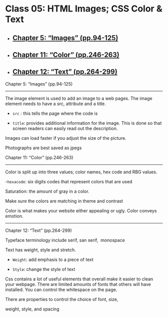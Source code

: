# Class 05: HTML Images; CSS Color & Text

- ## [Chapter 5: “Images” (pp.94-125)](#html1)
- ## [Chapter 11: “Color” (pp.246-263)](#html2)
- ## [Chapter 12: “Text” (pp.264-299)](#html3)

<a name="html1">Chapter 5: “Images” (pp.94-125)</a>
<hr>
The image element is used to add an image to a web pages. The image element needs to have a src, attribute and a title.

- `src` : this tells the page where the code is

- `title`: provides additional information for the image. This is done so that screen readers can easily read out the description.

Images can load faster if you adjust the size of the picture.

Photographs are best saved as jpegs

<a name="html2">Chapter 11: “Color” (pp.246-263)</a>
<hr>
Color is split up into three values; color names, hex code and RBG values.

-`hexacode`: six digits codes that represent colors that are used

Saturation: the amount of gray in a color.

Make sure the colors are matching in theme and contrast

Color is what makes your website either appealing or ugly. Color conveys emotion.
<hr>
<a name="html3">Chapter 12: “Text” (pp.264-299)</a>

Typeface terminology include serif, san serif,  monospace

Text has weight, style and stretch.

- `Weight`: add emphasis to a piece of text

- `Style`: change the style of text

Css contains a lot of useful elements that overall make it easier to clean your webpage. There are limited amounts of fonts that others will have installed. You can control the whitespace on the page.

There are properties to control the choice of font, size,

weight, style, and spacing